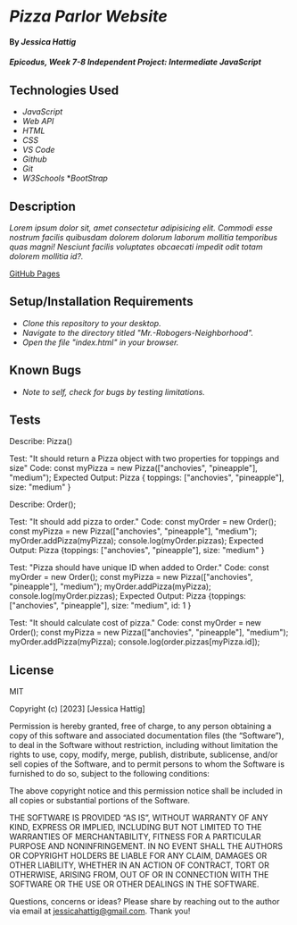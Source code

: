 # _Pizza Parlor Website_

#### By _**Jessica Hattig**_

#### _Epicodus, Week 7-8 Independent Project: Intermediate JavaScript_

## Technologies Used

* _JavaScript_
* _Web API_
* _HTML_
* _CSS_
* _VS Code_
* _Github_
* _Git_
* _W3Schools_
*_BootStrap_

## Description

_Lorem ipsum dolor sit, amet consectetur adipisicing elit. Commodi esse nostrum facilis quibusdam dolorem dolorum laborum mollitia temporibus quas magni! Nesciunt facilis voluptates obcaecati impedit odit totam dolorem mollitia id?._

[GitHub Pages ](https://jessicahattig.github.io/xxxxx)

## Setup/Installation Requirements

* _Clone this repository to your desktop._
* _Navigate to the directory titled "Mr.-Robogers-Neighborhood"._
* _Open the file "index.html" in your browser._

## Known Bugs

*  _Note to self, check for bugs by testing limitations._

## Tests

Describe: Pizza()

Test: "It should return a Pizza object with two properties for toppings and size"
Code: 
  const myPizza = new Pizza(["anchovies", "pineapple"], "medium");
Expected Output: Pizza { toppings: ["anchovies", "pineapple"], size: "medium" }

Describe: Order();

Test: "It should add pizza to order."
Code:
  const myOrder = new Order();
  const myPizza = new Pizza(["anchovies", "pineapple"], "medium");
  myOrder.addPizza(myPizza);
  console.log(myOrder.pizzas);
Expected Output: Pizza {toppings: ["anchovies", "pineapple"], size: "medium" }

Test: "Pizza should have unique ID when added to Order."
Code:
  const myOrder = new Order();
  const myPizza = new Pizza(["anchovies", "pineapple"], "medium");
  myOrder.addPizza(myPizza);
  console.log(myOrder.pizzas);
Expected Output: Pizza {toppings: ["anchovies", "pineapple"], size: "medium", id: 1 }

Test: "It should calculate cost of pizza."
Code: 
  const myOrder = new Order();
  const myPizza = new Pizza(["anchovies", "pineapple"], "medium");
  myOrder.addPizza(myPizza);
  console.log(order.pizzas[myPizza.id]);
## License

MIT

Copyright (c) [2023] [Jessica Hattig]

Permission is hereby granted, free of charge, to any person obtaining a copy of this software and associated documentation files (the “Software”), to deal in the Software without restriction, including without limitation the rights to use, copy, modify, merge, publish, distribute, sublicense, and/or sell copies of the Software, and to permit persons to whom the Software is furnished to do so, subject to the following conditions:

The above copyright notice and this permission notice shall be included in all copies or substantial portions of the Software.

THE SOFTWARE IS PROVIDED “AS IS”, WITHOUT WARRANTY OF ANY KIND, EXPRESS OR IMPLIED, INCLUDING BUT NOT LIMITED TO THE WARRANTIES OF MERCHANTABILITY, FITNESS FOR A PARTICULAR PURPOSE AND NONINFRINGEMENT. IN NO EVENT SHALL THE AUTHORS OR COPYRIGHT HOLDERS BE LIABLE FOR ANY CLAIM, DAMAGES OR OTHER LIABILITY, WHETHER IN AN ACTION OF CONTRACT, TORT OR OTHERWISE, ARISING FROM, OUT OF OR IN CONNECTION WITH THE SOFTWARE OR THE USE OR OTHER DEALINGS IN THE SOFTWARE.

Questions, concerns or ideas? Please share by reaching out to the author via email at jessicahattig@gmail.com. Thank you!